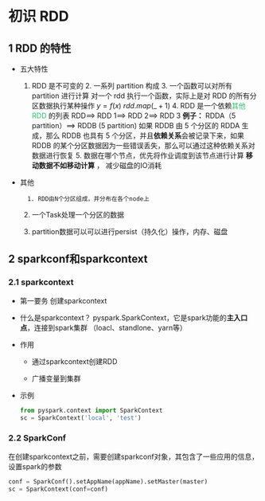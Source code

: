 # 初识 RDD

## 1	RDD 的特性

- 五大特性
    1. RDD 是不可变的
      2. 一系列 partition 构成
      3. 一个函数可以对所有 partition 进行计算
         对一个 rdd 执行一个函数，实际上是对 RDD 的所有分区数据执行某种操作
         $y=f(x)$
         $rdd.map(\_+1)$
      4. RDD 是一个依赖<font color="#2DC26B">其他 RDD </font>的列表
         RDD\==> RDD 1\==> RDD 2\==> RDD 3 
         **例子：**
               RDDA（5 partition）\==> RDDB (5 partition)
               如果 RDDB 由 5 个分区的 RDDA 生成，那么 RDDB 也具有 5 个分区，并且**依赖关系**会被记录下来，如果 RDDB 的某个分区数据因为一些错误丢失，那么可以通过这种依赖关系对数据进行恢复
      5. 数据在哪个节点，优先将作业调度到该节点进行计算
         **移动数据不如移动计算** ， 减少磁盘的IO消耗

- 其他

     	1. RDD由N个分区组成，并分布在各个node上

     2. 一个Task处理一个分区的数据

     2. partition数据可以可以进行persist（持久化）操作，内存、磁盘

## 2	sparkconf和sparkcontext

### 2.1	sparkcontext

- 第一要务
  创建sparkcontext

- 什么是sparkcontext？
  pyspark.SparkContext，它是spark功能的**主入口点**，连接到spark集群 （loacl、standlone、yarn等）

- 作用
  - 通过sparkcontext创建RDD

  - 广播变量到集群

- 示例
  ```python
  from pyspark.context import SparkContext
  sc = SparkContext('local', 'test')
  ```

  

### 2.2	SparkConf

 在创建sparkcontext之前，需要创建sparkconf对象，其包含了一些应用的信息，设置spark的参数  

```python
conf = SparkConf().setAppName(appName).setMaster(master)
sc = SparkContext(conf=conf)
```

